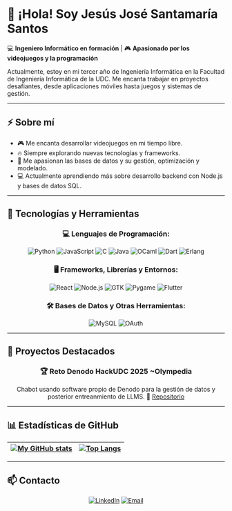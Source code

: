 [gh_profile]: https://github.com/jjsantamariasantos


# 👋 ¡Hola! Soy Jesús José Santamaría Santos

💻 **Ingeniero Informático en formación** | 🎮 **Apasionado por los videojuegos y la programación**  

Actualmente, estoy en mi tercer año de Ingeniería Informática en la Facultad de Ingeniería Informática de la UDC. Me encanta trabajar en proyectos desafiantes, desde aplicaciones móviles hasta juegos y sistemas de gestión.  

---

## ⚡ Sobre mí  
- 🎮 Me encanta desarrollar videojuegos en mi tiempo libre.  
- 🔥 Siempre explorando nuevas tecnologías y frameworks.  
- 🌱 Me apasionan las bases de datos y su gestión, optimización y modelado.  
- 💻 Actualmente aprendiendo más sobre desarrollo backend con Node.js y bases de datos SQL.

---

## 🔧 Tecnologías y Herramientas  

<div align="center">

### 💻 **Lenguajes de Programación:**  

![Python](https://img.shields.io/badge/Python-3776AB?style=for-the-badge&logo=python&logoColor=white)  ![JavaScript](https://img.shields.io/badge/JavaScript-F7DF1E?style=for-the-badge&logo=javascript&logoColor=black)  ![C](https://img.shields.io/badge/C-00599C?style=for-the-badge&logo=c&logoColor=white)  ![Java](https://img.shields.io/badge/Java-ED8B00?style=for-the-badge&logo=openjdk&logoColor=white)  ![OCaml](https://img.shields.io/badge/OCaml-EF7A08?style=for-the-badge&logo=ocaml&logoColor=white)  ![Dart](https://img.shields.io/badge/Dart-0175C2?style=for-the-badge&logo=dart&logoColor=white)  ![Erlang](https://img.shields.io/badge/Erlang-A90533?style=for-the-badge&logo=erlang&logoColor=white) 

### 🖥️ **Frameworks, Librerías y Entornos:**  

![React](https://img.shields.io/badge/React-20232A?style=for-the-badge&logo=react&logoColor=61DAFB)  ![Node.js](https://img.shields.io/badge/Node.js-339933?style=for-the-badge&logo=nodedotjs&logoColor=white)  ![GTK](https://img.shields.io/badge/GTK-4.0-blue?style=for-the-badge)  ![Pygame](https://img.shields.io/badge/Pygame-3776AB?style=for-the-badge&logo=python&logoColor=white)  ![Flutter](https://img.shields.io/badge/Flutter-02569B?style=for-the-badge&logo=flutter&logoColor=white)

### 🛠 **Bases de Datos y Otras Herramientas:**  

![MySQL](https://img.shields.io/badge/MySQL-4479A1?style=for-the-badge&logo=mysql&logoColor=white)  ![OAuth](https://img.shields.io/badge/OAuth-EC4A3F?style=for-the-badge&logo=auth0&logoColor=white)  

</div>

---

## 🚀 Proyectos Destacados  

<div align="center">

### 🏆 **Reto Denodo HackUDC 2025 ~Olympedia**  
Chabot usando software propio de Denodo para la gestión de datos y posterior entreanmiento de LLMS. 
🔗 [Repositorio](https://github.com/jjsantamariasantos/hackaton2025)

</div>

---

## 📊 Estadísticas de GitHub  

<div align="center">

| [![My GitHub stats](https://github-readme-stats.vercel.app/api?username=jjsantamariasantos&theme=dark\&show_icons=true\&rank_icon=github)][gh_profile] | [![Top Langs](https://github-readme-stats.vercel.app/api/top-langs/?username=jjsantamariasantos&layout=compact&theme=dark&langs_count=8&hide=Jupyter%20Notebook&exclude_repo=MUNICS-SAPP-P1,MUNICS-SAPP-P2,MUNICS-BC-Practica1,manual-supervivencia-fic)][gh_profile] |
|:--:|:--:|

</div>

---

## 📫 Contacto  

<div align="center">
  
[![LinkedIn](https://img.shields.io/badge/LinkedIn-blue?style=for-the-badge&logo=linkedin)](www.linkedin.com/in/jesús-santamaría-santos)  [![Email](https://img.shields.io/badge/Email-D14836?style=for-the-badge&logo=gmail&logoColor=white)](mailto:jotaoleiros@gmail.com)  

</div>
